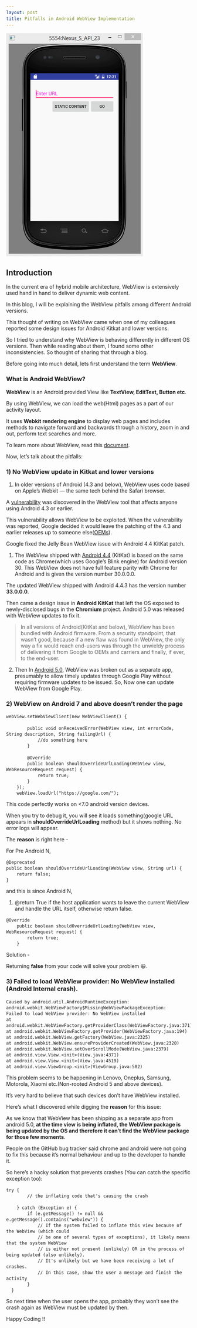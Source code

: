 ```yaml
---
layout: post
title: Pitfalls in Android WebView Implementation
---
```

![Toast](/images/webview.gif)

## Introduction

In the current era of hybrid mobile architecture, WebView is extensively used hand in hand to deliver dynamic web content.

In this blog, I will be explaining the WebView pitfalls among different Android versions.

This thought of writing on WebView came when one of my colleagues reported some design issues for Android Kitkat and lower versions.

So I tried to understand why WebView is behaving differently in different OS versions. Then while reading about them, I found some other inconsistencies. So thought of sharing that through a blog.

Before going into much detail, lets first understand the term <b>WebView</b>.

### What is Android WebView?

<b>WebView</b> is an Android provided View like <b>TextView, EditText, Button etc</b>.

By using WebView, we can load the web(Html) pages as a part of our activity layout.

It uses <b>Webkit rendering engine</b> to display web pages and includes methods to navigate forward and backwards through a history, zoom in and out, perform text searches and more.

To learn more about WebView, read this [document](https://developer.android.com/reference/android/webkit/WebView).

Now, let’s talk about the pitfalls:

### 1) No WebView update in Kitkat and lower versions

1) In older versions of Android (4.3 and below), WebView uses code based on Apple’s Webkit — the same tech behind the Safari browser.

A [vulnerability](https://www.zdnet.com/article/half-of-all-android-devices-still-vulnerable-to-privacy-disaster-browser-bug/) was discovered in the WebView tool that affects anyone using Android 4.3 or earlier.

This vulnerability allows WebView to be exploited. When the vulnerability was reported, Google decided it would leave the patching of the 4.3 and earlier releases up to someone else([OEMs](https://us.nuumobile.com/android-oems-vs-odms-5-things-you-should-know/)).

Google fixed the Jelly Bean WebView issue with Android 4.4 KitKat patch.

 1) The WebView shipped with [Android 4.4](https://www.androidcentral.com/android-kitkat) (KitKat) is based on the same code as Chrome(which uses Google’s Blink engine) for Android version 30. This WebView does not have full feature parity with Chrome for Android and is given the version number 30.0.0.0.

The updated WebView shipped with Android 4.4.3 has the version number <b>33.0.0.0</b>.

Then came a design issue in <b>Android KitKat</b> that left the OS exposed to newly-disclosed bugs in the <b>Chromium</b> project. Android 5.0 was released with WebView updates to fix it.


>In all versions of Android(KitKat and below), WebView has been bundled with Android firmware. From a security standpoint, that wasn’t good, because if a new flaw was found in WebView, the only way a fix would reach end-users was through the unwieldy process of delivering it from Google to OEMs and carriers and finally, if ever, to the end-user.

 2) Then In [Android 5.0](https://www.androidcentral.com/lollipop), WebView was broken out as a separate app, presumably to allow timely updates through Google Play without requiring firmware updates to be issued. So, Now one can update WebView from Google Play.

### 2) WebView on Android 7 and above doesn’t render the page

```
webView.setWebViewClient(new WebViewClient() {

        public void onReceivedError(WebView view, int errorCode, String description, String failingUrl) {
            //do something here
        }

        @Override
        public boolean shouldOverrideUrlLoading(WebView view, WebResourceRequest request) {
            return true;
        }
    });
    webView.loadUrl("https://google.com/");
```

This code perfectly works on <7.0 android version devices.

When you try to debug it, you will see it loads something(google URL appears in <b>shouldOverrideUrlLoading</b> method) but it shows nothing. No error logs will appear.

The <b>reason</b> is right here -

For Pre Android N,

```
@Deprecated
public boolean shouldOverrideUrlLoading(WebView view, String url) {
    return false;
}
```

and this is since Android N,

1) @return True if the host application wants to leave the current WebView and handle the URL itself, otherwise return false.

```
@Override
    public boolean shouldOverrideUrlLoading(WebView view, WebResourceRequest request) {
        return true;
    }
```

Solution -

Returning <b>false</b> from your code will solve your problem 😃.

### 3) Failed to load WebView provider: No WebView installed (Android Internal crash).

```
Caused by android.util.AndroidRuntimeException:
android.webkit.WebViewFactory$MissingWebViewPackageException:
Failed to load WebView provider: No WebView installed
at android.webkit.WebViewFactory.getProviderClass(WebViewFactory.java:371)
at android.webkit.WebViewFactory.getProvider(WebViewFactory.java:194)
at android.webkit.WebView.getFactory(WebView.java:2325)
at android.webkit.WebView.ensureProviderCreated(WebView.java:2320)
at android.webkit.WebView.setOverScrollMode(WebView.java:2379)
at android.view.View.<init>(View.java:4371)
at android.view.View.<init>(View.java:4519)
at android.view.ViewGroup.<init>(ViewGroup.java:582)
```

This problem seems to be happening in Lenovo, Oneplus, Samsung, Motorola, Xiaomi etc.(Non-rooted Android 5 and above devices).

It’s very hard to believe that such devices don’t have WebView installed.

Here’s what I discovered while digging the <b>reason</b> for this issue:

As we know that WebView has been shipping as a separate app from android 5.0,<b> at the time view is being inflated, the WebView package is being updated by the OS and therefore it can’t find the WebView package for those few moments</b>.

People on the GitHub bug tracker said chrome and android were not going to fix this because it’s normal behaviour and up to the developer to handle it.

So here’s a hacky solution that prevents crashes (You can catch the specific exception too):

```
try {
        // the inflating code that's causing the crash

    } catch (Exception e) {
        if (e.getMessage() != null && e.getMessage().contains("webview")) {
            // If the system failed to inflate this view because of the WebView (which could
            // be one of several types of exceptions), it likely means that the system WebView
            // is either not present (unlikely) OR in the process of being updated (also unlikely).
            // It's unlikely but we have been receiving a lot of crashes.
            // In this case, show the user a message and finish the activity
        }
  }
```

So next time when the user opens the app, probably they won’t see the crash again as WebView must be updated by then.

Happy Coding !!







